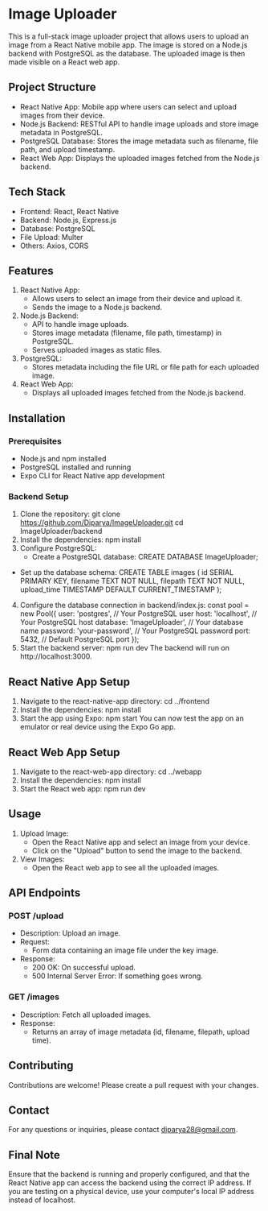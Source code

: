 # Image Uploader 
This is a full-stack image uploader project that allows users to upload an image from a React Native mobile app. The image is stored on a Node.js backend with PostgreSQL as the database. The uploaded image is then made visible on a React web app.

## Project Structure
- React Native App: Mobile app where users can select and upload images from their device.
- Node.js Backend: RESTful API to handle image uploads and store image metadata in PostgreSQL.
- PostgreSQL Database: Stores the image metadata such as filename, file path, and upload timestamp.
- React Web App: Displays the uploaded images fetched from the Node.js backend.

## Tech Stack
- Frontend: React, React Native
- Backend: Node.js, Express.js
- Database: PostgreSQL
- File Upload: Multer
- Others: Axios, CORS

## Features
1. React Native App:
   - Allows users to select an image from their device and upload it.
   - Sends the image to a Node.js backend.
2. Node.js Backend:
   - API to handle image uploads.
   - Stores image metadata (filename, file path, timestamp) in PostgreSQL.
   - Serves uploaded images as static files.
3. PostgreSQL:
   - Stores metadata including the file URL or file path for each uploaded image.
4. React Web App:
   - Displays all uploaded images fetched from the Node.js backend.

## Installation
### Prerequisites
  - Node.js and npm installed
  - PostgreSQL installed and running
  - Expo CLI for React Native app development

### Backend Setup
1. Clone the repository:
   git clone https://github.com/Diparya/ImageUploader.git
   cd ImageUploader/backend
2. Install the dependencies:
   npm install
3. Configure PostgreSQL:<br/>
   - Create a PostgreSQL database:
     CREATE DATABASE ImageUploader;
  -  Set up the database schema:
     CREATE TABLE images (
     id SERIAL PRIMARY KEY,
     filename TEXT NOT NULL,
     filepath TEXT NOT NULL,
     upload_time TIMESTAMP DEFAULT CURRENT_TIMESTAMP
     );
4. Configure the database connection in backend/index.js:
    const pool = new Pool({
    user: 'postgres',   // Your PostgreSQL user
    host: 'localhost',  // Your PostgreSQL host
    database: 'ImageUploader',  // Your database name
    password: 'your-password',  // Your PostgreSQL password
    port: 5432,  // Default PostgreSQL port
    });
5. Start the backend server:
   npm run dev
The backend will run on http://localhost:3000.

## React Native App Setup
1. Navigate to the react-native-app directory:
   cd ../frontend
2. Install the dependencies:
   npm install
3. Start the app using Expo:
   npm start
You can now test the app on an emulator or real device using the Expo Go app.

## React Web App Setup
1. Navigate to the react-web-app directory:
   cd ../webapp
2. Install the dependencies:
   npm install
3. Start the React web app:
   npm run dev

## Usage
1. Upload Image:
   - Open the React Native app and select an image from your device.
   - Click on the "Upload" button to send the image to the backend.
2. View Images:
   - Open the React web app to see all the uploaded images.
  
## API Endpoints
### POST /upload
- Description: Upload an image.
- Request:
     - Form data containing an image file under the key image.
- Response:
     - 200 OK: On successful upload.
     - 500 Internal Server Error: If something goes wrong.
### GET /images
- Description: Fetch all uploaded images.
- Response:
     - Returns an array of image metadata (id, filename, filepath, upload time).

## Contributing
Contributions are welcome! Please create a pull request with your changes.

## Contact
For any questions or inquiries, please contact diparya28@gmail.com.

## Final Note
Ensure that the backend is running and properly configured, and that the React Native app can access the backend using the correct IP address. If you are testing on a physical device, use your computer's local IP address instead of localhost.
